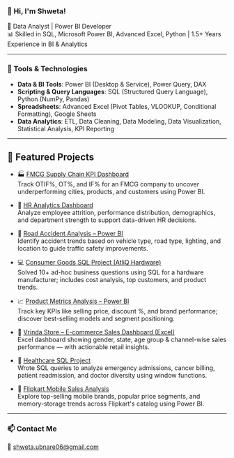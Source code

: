 ### 👋 Hi, I'm Shweta!

🚀 Data Analyst | Power BI Developer  
📊 Skilled in SQL, Microsoft Power BI, Advanced Excel, Python | 1.5+ Years Experience in BI & Analytics  

---

### 🔧 Tools & Technologies
- **Data & BI Tools**: Power BI (Desktop & Service), Power Query, DAX 
- **Scripting & Query Languages**:  SQL (Structured Query Language), Python (NumPy, Pandas)
- **Spreadsheets**:  Advanced Excel (Pivot Tables, VLOOKUP, Conditional Formatting), Google Sheets 
- **Data Analytics**:  ETL, Data Cleaning, Data Modeling, Data Visualization, Statistical Analysis, KPI Reporting
---

## 📌 Featured Projects

- 🏭 [FMCG Supply Chain KPI Dashboard](https://github.com/yourusername/supply-chain-kpi-dashboard)  
  Track OTIF%, OT%, and IF% for an FMCG company to uncover underperforming cities, products, and customers using Power BI.

- 👥 [HR Analytics Dashboard](https://github.com/yourusername/hr-analytics-dashboard)  
  Analyze employee attrition, performance distribution, demographics, and department strength to support data-driven HR decisions.

- 🚧 [Road Accident Analysis – Power BI](https://github.com/yourusername/road-accident-analysis)  
  Identify accident trends based on vehicle type, road type, lighting, and location to guide traffic safety improvements.

- 💻 [Consumer Goods SQL Project (AtliQ Hardware)](https://github.com/yourusername/consumer-goods-sql-project)  
  Solved 10+ ad-hoc business questions using SQL for a hardware manufacturer; includes cost analysis, top customers, and product trends.

- 📈 [Product Metrics Analysis – Power BI](https://github.com/yourusername/product-metrics-dashboard)  
  Track key KPIs like selling price, discount %, and brand performance; discover best-selling models and segment positioning.

- 🧾 [Vrinda Store – E-commerce Sales Dashboard (Excel)](https://github.com/yourusername/vrinda-store-excel-dashboard)  
  Excel dashboard showing gender, state, age group & channel-wise sales performance — with actionable retail insights.

- 🏥 [Healthcare SQL Project](https://github.com/yourusername/healthcare-sql-analysis)  
  Wrote SQL queries to analyze emergency admissions, cancer billing, patient readmission, and doctor diversity using window functions.

- 🛒 [Flipkart Mobile Sales Analysis](https://github.com/yourusername/flipkart-mobile-analysis)  
  Explore top-selling mobile brands, popular price segments, and memory-storage trends across Flipkart's catalog using Power BI.
---

### 📫 Contact Me
📧 shweta.ubnare06@gmail.com
